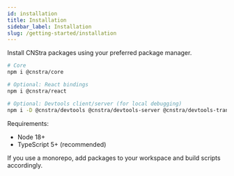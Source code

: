 ```yaml
---
id: installation
title: Installation
sidebar_label: Installation
slug: /getting-started/installation
---
```


Install CNStra packages using your preferred package manager.

```bash
# Core
npm i @cnstra/core

# Optional: React bindings
npm i @cnstra/react

# Optional: Devtools client/server (for local debugging)
npm i -D @cnstra/devtools @cnstra/devtools-server @cnstra/devtools-transport-ws
```

Requirements:
- Node 18+
- TypeScript 5+ (recommended)

If you use a monorepo, add packages to your workspace and build scripts accordingly.

